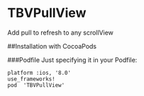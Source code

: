 # TBVPullView
Add pull to refresh to any scrollView 

##Installation with CocoaPods

###Podfile
Just specifying it in your Podfile:

```
platform :ios, '8.0'
use_frameworks!
pod  'TBVPullView'
```
